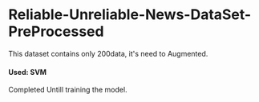 # Reliable-Unreliable-News-DataSet-PreProcessed
This dataset contains only 200data, it's need to Augmented.

#### Used: SVM 
Completed Untill training the model.
